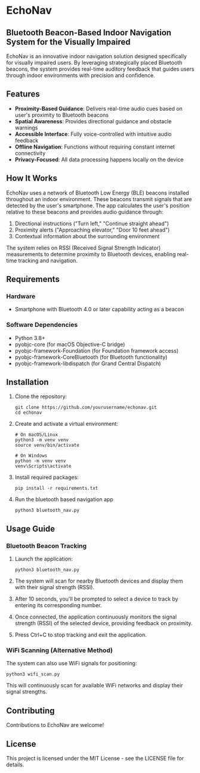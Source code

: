 # EchoNav

## Bluetooth Beacon-Based Indoor Navigation System for the Visually Impaired

EchoNav is an innovative indoor navigation solution designed specifically for visually impaired users. By leveraging strategically placed Bluetooth beacons, the system provides real-time auditory feedback that guides users through indoor environments with precision and confidence.

## Features

- **Proximity-Based Guidance**: Delivers real-time audio cues based on user's proximity to Bluetooth beacons
- **Spatial Awareness**: Provides directional guidance and obstacle warnings
- **Accessible Interface**: Fully voice-controlled with intuitive audio feedback
- **Offline Navigation**: Functions without requiring constant internet connectivity
- **Privacy-Focused**: All data processing happens locally on the device

## How It Works

EchoNav uses a network of Bluetooth Low Energy (BLE) beacons installed throughout an indoor environment. These beacons transmit signals that are detected by the user's smartphone. The app calculates the user's position relative to these beacons and provides audio guidance through:

1. Directional instructions ("Turn left," "Continue straight ahead")
2. Proximity alerts ("Approaching elevator," "Door 10 feet ahead")
3. Contextual information about the surrounding environment

The system relies on RSSI (Received Signal Strength Indicator) measurements to determine proximity to Bluetooth devices, enabling real-time tracking and navigation.

## Requirements

### Hardware
- Smartphone with Bluetooth 4.0 or later capability acting as a beacon

### Software Dependencies
- Python 3.8+
- pyobjc-core (for macOS Objective-C bridge)
- pyobjc-framework-Foundation (for Foundation framework access)
- pyobjc-framework-CoreBluetooth (for Bluetooth functionality)
- pyobjc-framework-libdispatch (for Grand Central Dispatch)

## Installation

1. Clone the repository:
   ```
   git clone https://github.com/yourusername/echonav.git
   cd echonav
   ```

2. Create and activate a virtual environment:
   ```
   # On macOS/Linux
   python3 -m venv venv
   source venv/bin/activate
   
   # On Windows
   python -m venv venv
   venv\Scripts\activate
   ```

3. Install required packages:
   ```
   pip install -r requirements.txt
   ```

4. Run the bluetooth based navigation app
   ```
   python3 bluetooth_nav.py
   ```

## Usage Guide

### Bluetooth Beacon Tracking

1. Launch the application:
   ```
   python3 bluetooth_nav.py
   ```

2. The system will scan for nearby Bluetooth devices and display them with their signal strength (RSSI).

3. After 10 seconds, you'll be prompted to select a device to track by entering its corresponding number.

4. Once connected, the application continuously monitors the signal strength (RSSI) of the selected device, providing feedback on proximity.

5. Press Ctrl+C to stop tracking and exit the application.

### WiFi Scanning (Alternative Method)

The system can also use WiFi signals for positioning:
```
python3 wifi_scan.py
```
This will continuously scan for available WiFi networks and display their signal strengths.

## Contributing

Contributions to EchoNav are welcome!  

## License

This project is licensed under the MIT License - see the LICENSE file for details.